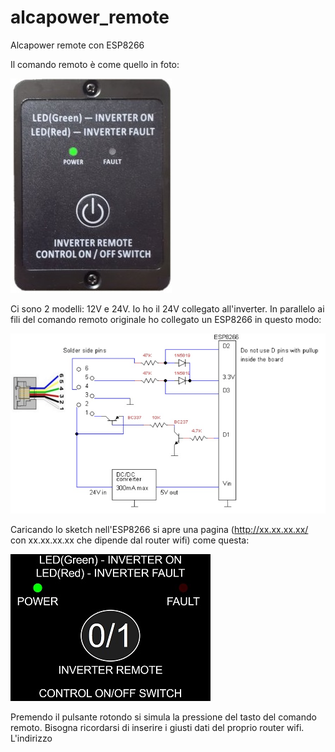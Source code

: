 # alcapower_remote
Alcapower remote con ESP8266

Il comando remoto è come quello in foto:

![Screenshot](inverter_1_0.jpg)

Ci sono 2 modelli: 12V e 24V. Io ho il 24V collegato all'inverter.
In parallelo ai fili del comando remoto originale ho collegato un ESP8266 in questo modo:

![Screenshot](schematic.jpg)

Caricando lo sketch nell'ESP8266 si apre una pagina (http://xx.xx.xx.xx/ con xx.xx.xx.xx che dipende dal router wifi) come questa:

![Screenshot](webapp.jpg)

Premendo il pulsante rotondo si simula la pressione del tasto del comando remoto.
Bisogna ricordarsi di inserire i giusti dati del proprio router wifi.
L'indirizzo 
